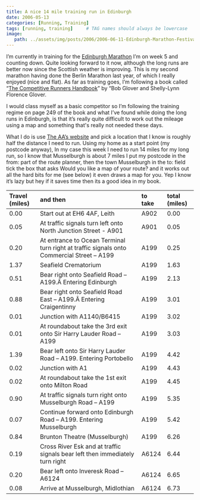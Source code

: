 ```yaml
---
title: A nice 14 mile training run in Edinburgh
date: 2006-05-13
categories: [Running, Training]
tags: [running, training]     # TAG names should always be lowercase
image:
   path: ../assets/img/posts/2006/2006-06-11-Edinburgh-Marathon-Festival/Edinburgh_Marathon_2006.webp
---
```


I’m currently in training for the [Edinburgh Marathon](https://www.edinburghmarathon.com/marathon) I’m on week 5 and counting down. Quite looking forward to it now, although the long runs are better now since the Scottish weather is improving. This is my second marathon having done the Berlin Marathon last year, of which I really enjoyed (nice and flat). As far as training goes, I’m following a book called “[The Competitive Runners Handbook](https://www.amazon.com/gp/product/0140469907/102-5065963-1922532?v=glance&n=283155)” by “Bob Glover and Shelly-Lynn Florence Glover.

I would class myself as a basic competitor so I’m following the training regime on page 249 of the book and what I’ve found while doing the long runs in Edinburgh, is that it’s really quite difficult to work out the mileage using a map and something that's really not needed these days.

What I do is use [The AA’s website](https://www.theaa.com/route-planner/route) and pick a location that I know is roughly half the distance I need to run. Using my home as a start point (my postcode anyway), In my case this week I need to run 14 miles for my long run, so I know that Musselburgh is about 7 miles I put my postcode in the from: part of the route planner, then the town Musselburgh in the to: field tick the box that asks Would you like a map of your route? and it works out all the hard bits for me (see below) it even draws a map for you. Yep I know it’s lazy but hey if it saves time then its a good idea in my book.

| Travel (miles) | and then                                                                                   | to take | total (miles) |
| :------------- | :----------------------------------------------------------------------------------------- | :------ | :------------ |
| 0.00           | Start out at EH6 4AF, Leith                                                                | A902    | 0.00          |
| 0.05           | At traffic signals turn left onto North Junction Street - A901                             | A901    | 0.05          |
| 0.20           | At entrance to Ocean Terminal turn right at traffic signals onto Commercial Street – A199  | A199    | 0.25          |
| 1.37           | Seafield Crematorium                                                                       | A199    | 1.63          |
| 0.51           | Bear right onto Seafield Road – A199.Â Entering Edinburgh                                  | A199    | 2.13          |
| 0.88           | Bear right onto Seafield Road East – A199.Â Entering Craigentinny                          | A199    | 3.01          |
| 0.01           | Junction with A1140/B6415                                                                  | A199    | 3.02          |
| 0.01           | At roundabout take the 3rd exit onto Sir Harry Lauder Road – A199                          | A199    | 3.03          |
| 1.39           | Bear left onto Sir Harry Lauder Road – A199. Entering Portobello                           | A199    | 4.42          |
| 0.02           | Junction with A1                                                                           | A199    | 4.43          |
| 0.02           | At roundabout take the 1st exit onto Milton Road                                           | A199    | 4.45          |
| 0.90           | At traffic signals turn right onto Musselburgh Road – A199                                 | A199    | 5.35          |
| 0.07           | Continue forward onto Edinburgh Road – A199. Entering Musselburgh                          | A199    | 5.42          |
| 0.84           | Brunton Theatre (Musselburgh)                                                              | A199    | 6.26          |
| 0.19           | Cross River Esk and at traffic signals bear left then immediately turn right               | A6124   | 6.44          |
| 0.20           | Bear left onto Inveresk Road – A6124                                                       | A6124   | 6.65          |
| 0.08           | Arrive at Musselburgh, Midlothian                                                          | A6124   | 6.73          |
